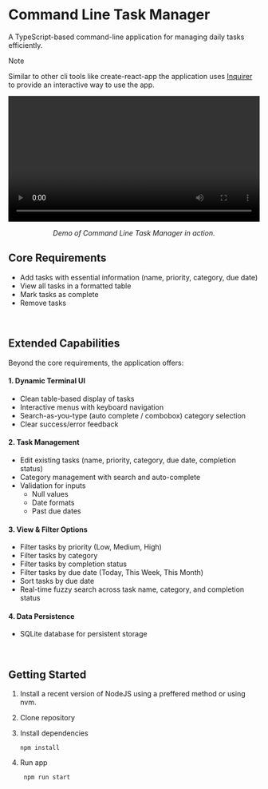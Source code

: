 # Command Line Task Manager

A TypeScript-based command-line application for managing daily tasks efficiently.

> [!NOTE]  
> Similar to other cli tools like create-react-app the application uses [Inquirer](https://www.npmjs.com/package/@inquirer/prompts) to provide an interactive way to use the app.



<div align="center">
  <video width="100%" src="https://github.com/user-attachments/assets/f525a860-80c1-4e41-a01c-98150a6713f0" controls>
  </video>
  <p><i>Demo of Command Line Task Manager in action.</i></p>
</div>

## Core Requirements


-   Add tasks with essential information (name, priority, category, due date)
-   View all tasks in a formatted table
-   Mark tasks as complete
-   Remove tasks

<br>

## Extended Capabilities

Beyond the core requirements, the application offers:

#### 1. Dynamic Terminal UI

-   Clean table-based display of tasks
-   Interactive menus with keyboard navigation
-   Search-as-you-type (auto complete / combobox) category selection
-   Clear success/error feedback

#### 2. Task Management

-   Edit existing tasks (name, priority, category, due date, completion status)
-   Category management with search and auto-complete
-   Validation for inputs
    -   Null values
    -   Date formats
    -   Past due dates

#### 3. View & Filter Options

-   Filter tasks by priority (Low, Medium, High)
-   Filter tasks by category
-   Filter tasks by completion status
-   Filter tasks by due date (Today, This Week, This Month)
-   Sort tasks by due date
-   Real-time fuzzy search across task name, category, and completion status

#### 4. Data Persistence

-   SQLite database for persistent storage

<br>

## Getting Started

1. Install a recent version of NodeJS using a preffered method or using nvm.

2. Clone repository

3. Install dependencies
   ```
   npm install
   ```

4. Run app
   ```
    npm run start
    ```

